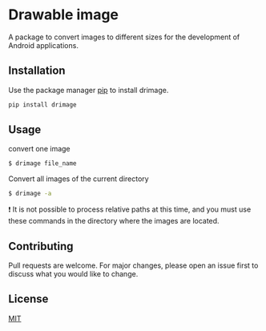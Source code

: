 # Drawable image

A package to convert images to different sizes for the development of Android applications.

## Installation

Use the package manager [pip](https://pip.pypa.io/en/stable/) to install drimage.

```bash
pip install drimage
```

## Usage

convert one image
```bash
$ drimage file_name
```


Convert all images of the current directory
```bash
$ drimage -a
```

:exclamation: It is not possible to process relative paths at this time, and you must use these commands in the directory where the images are located.

## Contributing
Pull requests are welcome. For major changes, please open an issue first to discuss what you would like to change.

## License
[MIT](https://choosealicense.com/licenses/mit/)